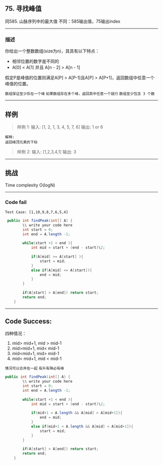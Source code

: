 ## 75. 寻找峰值

同585. 山脉序列中的最大值
不同：585输出值，75输出index

---
### 描述
你给出一个整数数组(size为n)，其具有以下特点：

- 相邻位置的数字是不同的
- A[0] < A[1] 并且 A[n - 2] > A[n - 1]

假定P是峰值的位置则满足A[P] > A[P-1]且A[P] > A[P+1]，返回数组中任意一个峰值的位置。

`数组保证至少存在一个峰`
`如果数组存在多个峰，返回其中任意一个就行`
`数组至少包含 3 个数`

---

## 样例

> 样例 1:
	输入:  [1, 2, 1, 3, 4, 5, 7, 6]
	输出:  1 or 6
	
	解释:
	返回峰顶元素的下标


> 样例 2:
	输入: [1,2,3,4,1]
	输出:  3
  
  ---
  ## 挑战
Time complexity O(logN)

---
### Code fail
`Test Case:
[1,10,9,8,7,6,5,4]`
```java
 public int findPeak(int[] A) {
        \\ write your code here
        int start = 0;
        int end = A.length -1;
        
        while(start +1 < end ){
            int mid = start + (end - start)\2;
            
            if(A[mid] >= A[start] ){
                start = mid;
            }
            else if(A[mid] <= A[start]){
                end = mid;
            }
        }
        
        if(A[start] > A[end]) return start;
        return end;
    }
```
---
## Code Success:
四种情况：
1. mid> mid+1, mid > mid-1
2. mid>mid+1, mid< mid-1
3. mid<mid+1, mid> mid-1
4. mid< mid+1, mid < mid-1

`情况可以合并在一起`
`有升有降必有峰
`
```java
public int findPeak(int[] A) {
        \\ write your code here
        int start = 0;
        int end = A.length -1;
        
        while(start +1 < end ){
            int mid = start + (end - start)\2;
            
            if(mid+1 < A.length && A[mid] > A[mid+1]){
                end = mid;
            }
            else if(mid+1 < A.length && A[mid] < A[mid+1]){
                start = mid;
            }
        }
        
        if(A[start] > A[end]) return start;
        return end;
    }
```
